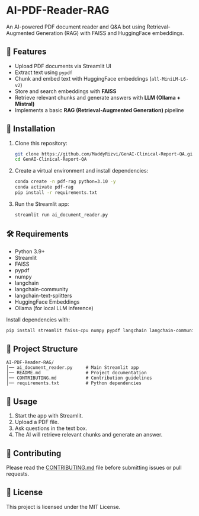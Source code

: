 # AI-PDF-Reader-RAG

An AI-powered PDF document reader and Q&A bot using Retrieval-Augmented
Generation (RAG) with FAISS and HuggingFace embeddings.

## 📌 Features

-   Upload PDF documents via Streamlit UI
-   Extract text using `pypdf`
-   Chunk and embed text with HuggingFace embeddings
    (`all-MiniLM-L6-v2`)
-   Store and search embeddings with **FAISS**
-   Retrieve relevant chunks and generate answers with **LLM (Ollama +
    Mistral)**
-   Implements a basic **RAG (Retrieval-Augmented Generation)** pipeline

## 🚀 Installation

1.  Clone this repository:

    ``` bash
    git clone https://github.com/MaddyRizvi/GenAI-Clinical-Report-QA.git
    cd GenAI-Clinical-Report-QA
    ```

2.  Create a virtual environment and install dependencies:

    ``` bash
    conda create -n pdf-rag python=3.10 -y
    conda activate pdf-rag
    pip install -r requirements.txt
    ```

3.  Run the Streamlit app:

    ``` bash
    streamlit run ai_document_reader.py
    ```

## 🛠 Requirements

-   Python 3.9+
-   Streamlit
-   FAISS
-   pypdf
-   numpy
-   langchain
-   langchain-community
-   langchain-text-splitters
-   HuggingFace Embeddings
-   Ollama (for local LLM inference)

Install dependencies with:

``` bash
pip install streamlit faiss-cpu numpy pypdf langchain langchain-community langchain-text-splitters sentence-transformers
```

## 📂 Project Structure

    AI-PDF-Reader-RAG/
    │── ai_document_reader.py     # Main Streamlit app
    │── README.md                 # Project documentation
    │── CONTRIBUTING.md           # Contribution guidelines
    │── requirements.txt          # Python dependencies

## 🎯 Usage

1.  Start the app with Streamlit.
2.  Upload a PDF file.
3.  Ask questions in the text box.
4.  The AI will retrieve relevant chunks and generate an answer.

## 🤝 Contributing

Please read the [CONTRIBUTING.md](CONTRIBUTING.md) file before
submitting issues or pull requests.

## 📜 License

This project is licensed under the MIT License.
